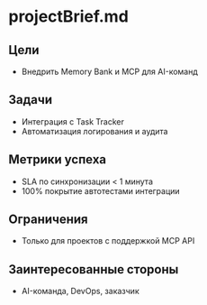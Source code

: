 # projectBrief.md

## Цели
- Внедрить Memory Bank и MCP для AI-команд

## Задачи
- Интеграция с Task Tracker
- Автоматизация логирования и аудита

## Метрики успеха
- SLA по синхронизации < 1 минута
- 100% покрытие автотестами интеграции

## Ограничения
- Только для проектов с поддержкой MCP API

## Заинтересованные стороны
- AI-команда, DevOps, заказчик 